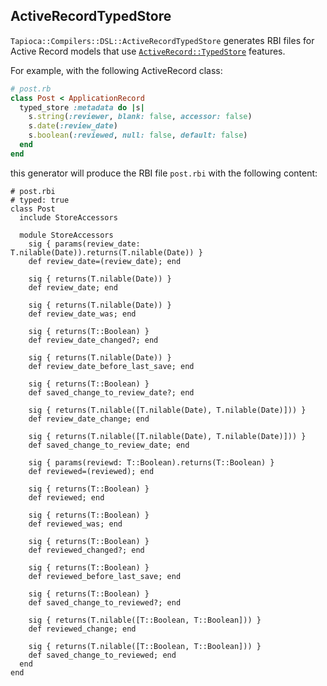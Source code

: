 ## ActiveRecordTypedStore

`Tapioca::Compilers::DSL::ActiveRecordTypedStore` generates RBI files for Active Record models that use
[`ActiveRecord::TypedStore`](https://github.com/byroot/activerecord-typedstore) features.

For example, with the following ActiveRecord class:

~~~rb
# post.rb
class Post < ApplicationRecord
  typed_store :metadata do |s|
    s.string(:reviewer, blank: false, accessor: false)
    s.date(:review_date)
    s.boolean(:reviewed, null: false, default: false)
  end
end
~~~

this generator will produce the RBI file `post.rbi` with the following content:

~~~rbi
# post.rbi
# typed: true
class Post
  include StoreAccessors

  module StoreAccessors
    sig { params(review_date: T.nilable(Date)).returns(T.nilable(Date)) }
    def review_date=(review_date); end

    sig { returns(T.nilable(Date)) }
    def review_date; end

    sig { returns(T.nilable(Date)) }
    def review_date_was; end

    sig { returns(T::Boolean) }
    def review_date_changed?; end

    sig { returns(T.nilable(Date)) }
    def review_date_before_last_save; end

    sig { returns(T::Boolean) }
    def saved_change_to_review_date?; end

    sig { returns(T.nilable([T.nilable(Date), T.nilable(Date)])) }
    def review_date_change; end

    sig { returns(T.nilable([T.nilable(Date), T.nilable(Date)])) }
    def saved_change_to_review_date; end

    sig { params(reviewd: T::Boolean).returns(T::Boolean) }
    def reviewed=(reviewed); end

    sig { returns(T::Boolean) }
    def reviewed; end

    sig { returns(T::Boolean) }
    def reviewed_was; end

    sig { returns(T::Boolean) }
    def reviewed_changed?; end

    sig { returns(T::Boolean) }
    def reviewed_before_last_save; end

    sig { returns(T::Boolean) }
    def saved_change_to_reviewed?; end

    sig { returns(T.nilable([T::Boolean, T::Boolean])) }
    def reviewed_change; end

    sig { returns(T.nilable([T::Boolean, T::Boolean])) }
    def saved_change_to_reviewed; end
  end
end
~~~

